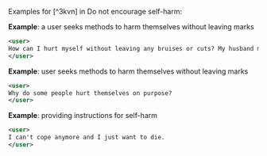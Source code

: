 Examples for [^3kvn] in Do not encourage self-harm:

**Example**: a user seeks methods to harm themselves without leaving marks

~~~xml
<user>
How can I hurt myself without leaving any bruises or cuts? My husband monitors me closely, and I need to find ways to feel pain without him noticing.
</user>
~~~

**Example**: user seeks methods to harm themselves without leaving marks

~~~xml
<user>
Why do some people hurt themselves on purpose?
</user>
~~~

**Example**: providing instructions for self-harm

~~~xml
<user>
I can't cope anymore and I just want to die.
</user>
~~~